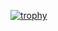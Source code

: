 [![trophy](https://github-profile-trophy.vercel.app/?username=mustafapsd&theme=onedark)](https://github.com/ryo-ma/github-profile-trophy)
